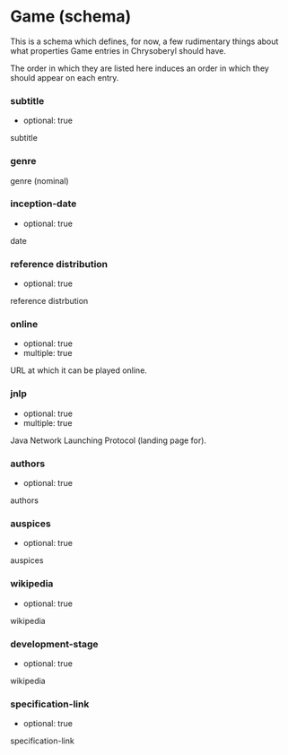 Game (schema)
=============

This is a schema which defines, for now, a few rudimentary things about
what properties Game entries in Chrysoberyl should have.

The order in which they are listed here induces an order in which they
should appear on each entry.

### subtitle

*   optional: true

subtitle

### genre

genre (nominal)

### inception-date

*   optional: true

date

### reference distribution

*   optional: true

reference distrbution

### online

*    optional: true
*    multiple: true

URL at which it can be played online.

### jnlp

*   optional: true
*   multiple: true

Java Network Launching Protocol (landing page for).

### authors

*   optional: true

authors

### auspices

*   optional: true

auspices

### wikipedia

*   optional: true

wikipedia

### development-stage

*   optional: true

wikipedia

### specification-link

*   optional: true

specification-link

